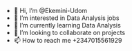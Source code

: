 - 👋 Hi, I’m @Ekemini-Udom
- 👀 I’m interested in Data Analysis jobs
- 🌱 I’m currently learning Data Analysis
- 💞️ I’m looking to collaborate on projects
- 📫 How to reach me +2347015561929

<!---
Ekemini-Udom/Ekemini-Udom is a ✨ special ✨ repository because its `README.md` (this file) appears on your GitHub profile.
You can click the Preview link to take a look at your changes.
--->
